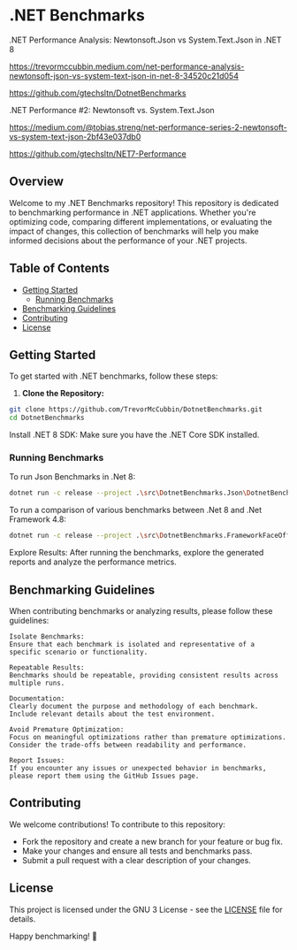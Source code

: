 # .NET Benchmarks

.NET Performance Analysis: Newtonsoft.Json vs System.Text.Json in .NET 8

https://trevormccubbin.medium.com/net-performance-analysis-newtonsoft-json-vs-system-text-json-in-net-8-34520c21d054

https://github.com/gtechsltn/DotnetBenchmarks

.NET Performance #2: Newtonsoft vs. System.Text.Json

https://medium.com/@tobias.streng/net-performance-series-2-newtonsoft-vs-system-text-json-2bf43e037db0

https://github.com/gtechsltn/NET7-Performance

## Overview

Welcome to my .NET Benchmarks repository! This repository is dedicated to benchmarking performance in .NET applications. Whether you're optimizing code, comparing different implementations, or evaluating the impact of changes, this collection of benchmarks will help you make informed decisions about the performance of your .NET projects.

## Table of Contents

- [Getting Started](#getting-started)
  - [Running Benchmarks](#running-benchmarks)
- [Benchmarking Guidelines](#benchmarking-guidelines)
- [Contributing](#contributing)
- [License](#license)

## Getting Started

To get started with .NET benchmarks, follow these steps:

1. **Clone the Repository:**

```bash
git clone https://github.com/TrevorMcCubbin/DotnetBenchmarks.git
cd DotnetBenchmarks
```

Install .NET 8 SDK:
Make sure you have the .NET Core SDK installed.

### Running Benchmarks

To run Json Benchmarks in .Net 8:

```bash
dotnet run -c release --project .\src\DotnetBenchmarks.Json\DotnetBenchmarks.Json.csproj
```

To run a comparison of various benchmarks between .Net 8 and .Net Framework 4.8:

```bash
dotnet run -c release --project .\src\DotnetBenchmarks.FrameworkFaceOff\DotnetBenchmarks.FrameworkFaceOff.csproj --framework net8.0
```

Explore Results:
After running the benchmarks, explore the generated reports and analyze the performance metrics.

## Benchmarking Guidelines

When contributing benchmarks or analyzing results, please follow these guidelines:

    Isolate Benchmarks:
    Ensure that each benchmark is isolated and representative of a specific scenario or functionality.

    Repeatable Results:
    Benchmarks should be repeatable, providing consistent results across multiple runs.

    Documentation:
    Clearly document the purpose and methodology of each benchmark. Include relevant details about the test environment.

    Avoid Premature Optimization:
    Focus on meaningful optimizations rather than premature optimizations. Consider the trade-offs between readability and performance.

    Report Issues:
    If you encounter any issues or unexpected behavior in benchmarks, please report them using the GitHub Issues page.

## Contributing

We welcome contributions! To contribute to this repository:

- Fork the repository and create a new branch for your feature or bug fix.
- Make your changes and ensure all tests and benchmarks pass.
- Submit a pull request with a clear description of your changes.

## License

This project is licensed under the GNU 3 License - see the [LICENSE](LICENSE.txt) file for details.

Happy benchmarking! 🚀
